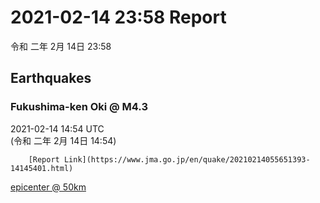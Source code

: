 # 2021-02-14 23:58 Report
令和 二年 2月 14日 23:58

## Earthquakes
### Fukushima-ken Oki @ M4.3
2021-02-14 14:54 UTC  
        (令和 二年 2月 14日 14:54)
  
        [Report Link](https://www.jma.go.jp/en/quake/20210214055651393-14145401.html)  
[epicenter @ 50km](https://www.google.com/maps/place/37°36'00%22+141°36'00%22/@37.6,141.6,17z/data=!3m1!4b1!4m5!3m4!1s0x0:0x0!8m2!3d37.6!4d141.6)